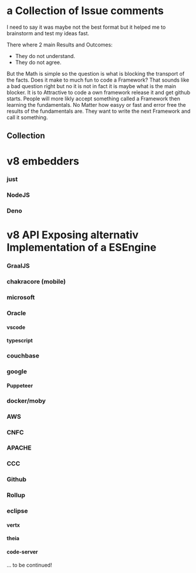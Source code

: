 # a Collection of Issue comments 
I need to say it was maybe not the best format but it helped me to brainstorm and test my ideas fast. 

There where 2 main Results and Outcomes:

- They do not understand.
- They do not agree.

But the Math is simple so the question is what is blocking the transport of the facts. Does it make to much fun to code a Framework?
That sounds like a bad question right but no it is not in fact it is maybe what is the main blocker. It is to Attractive to code a own framework
release it and get github starts. People will more likly accept something called a Framework then learning the fundamentals. No Matter how easyy
or fast and error free the results of the fundamentals are. They want to write the next Framework and call it something. 


## Collection 

# v8 embedders

### just

### NodeJS

### Deno


# v8 API Exposing alternativ Implementation of a ESEngine

### GraalJS

### chakracore (mobile)

### microsoft

### Oracle

#### vscode

#### typescript

### couchbase

### google

#### Puppeteer

### docker/moby

### AWS

### CNFC

### APACHE

### CCC

### Github

### Rollup

### eclipse

#### vertx

#### theia

#### code-server



... to be continued!

